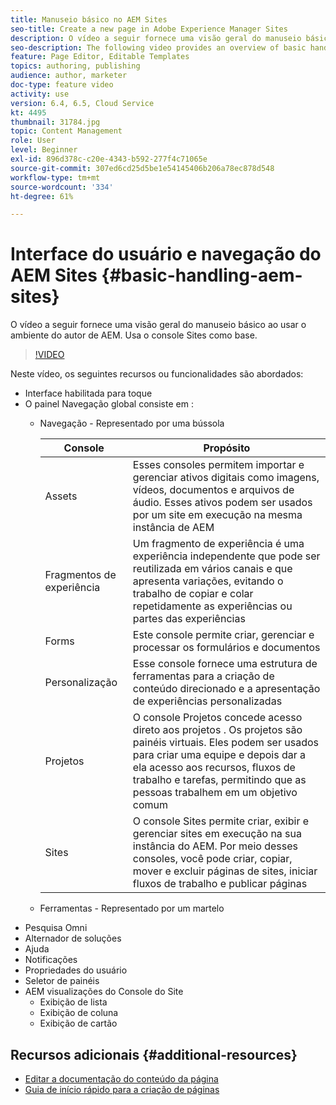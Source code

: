 ```yaml
---
title: Manuseio básico no AEM Sites
seo-title: Create a new page in Adobe Experience Manager Sites
description: O vídeo a seguir fornece uma visão geral do manuseio básico ao usar o ambiente do autor de AEM. Usa o console Sites como base.
seo-description: The following video provides an overview of basic handling when using the AEM author environment. It uses the Sites console as a basis.
feature: Page Editor, Editable Templates
topics: authoring, publishing
audience: author, marketer
doc-type: feature video
activity: use
version: 6.4, 6.5, Cloud Service
kt: 4495
thumbnail: 31784.jpg
topic: Content Management
role: User
level: Beginner
exl-id: 896d378c-c20e-4343-b592-277f4c71065e
source-git-commit: 307ed6cd25d5be1e54145406b206a78ec878d548
workflow-type: tm+mt
source-wordcount: '334'
ht-degree: 61%

---
```


# Interface do usuário e navegação do AEM Sites {#basic-handling-aem-sites}

O vídeo a seguir fornece uma visão geral do manuseio básico ao usar o ambiente do autor de AEM. Usa o console Sites como base.

>[!VIDEO](https://video.tv.adobe.com/v/31784?quality=12&learn=on)

Neste vídeo, os seguintes recursos ou funcionalidades são abordados:

* Interface habilitada para toque
* O painel Navegação global consiste em :
   * Navegação - Representado por uma bússola  

      | Console | Propósito |
      |---|---|
      | Assets | Esses consoles permitem importar e gerenciar ativos digitais como imagens, vídeos, documentos e arquivos de áudio. Esses ativos podem ser usados por um site em execução na mesma instância de AEM | Communities | Este console permite criar e gerenciar os sites da comunidade para a participação e capacitação | Commerce | Isso permite gerenciar produtos, catálogos de produtos e pedidos relacionados aos seus sites de Comércio |
      | Fragmentos de experiência | Um fragmento de experiência é uma experiência independente que pode ser reutilizada em vários canais e que apresenta variações, evitando o trabalho de copiar e colar repetidamente as experiências ou partes das experiências |
      | Forms | Este console permite criar, gerenciar e processar os formulários e documentos |
      | Personalização | Esse console fornece uma estrutura de ferramentas para a criação de conteúdo direcionado e a apresentação de experiências personalizadas |
      | Projetos | O console Projetos concede acesso direto aos projetos . Os projetos são painéis virtuais. Eles podem ser usados para criar uma equipe e depois dar a ela acesso aos recursos, fluxos de trabalho e tarefas, permitindo que as pessoas trabalhem em um objetivo comum |
      | Sites | O console Sites permite criar, exibir e gerenciar sites em execução na sua instância do AEM. Por meio desses consoles, você pode criar, copiar, mover e excluir páginas de sites, iniciar fluxos de trabalho e publicar páginas |

   * Ferramentas - Representado por um martelo
* Pesquisa Omni
* Alternador de soluções
* Ajuda
* Notificações
* Propriedades do usuário
* Seletor de painéis
* AEM visualizações do Console do Site
   * Exibição de lista
   * Exibição de coluna
   * Exibição de cartão






## Recursos adicionais {#additional-resources}

* [Editar a documentação do conteúdo da página](https://experienceleague.adobe.com/docs/experience-manager-cloud-service/sites/authoring/fundamentals/editing-content.html?lang=pt-BR)
* [Guia de início rápido para a criação de páginas](https://experienceleague.adobe.com/docs/experience-manager-cloud-service/sites/authoring/getting-started/quick-start.html)
